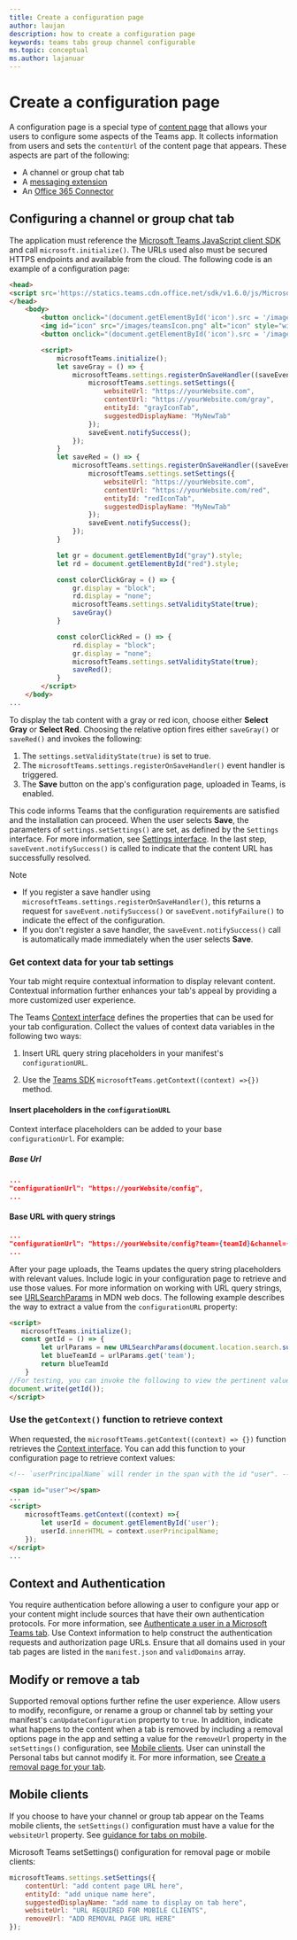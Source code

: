 ```yaml
---
title: Create a configuration page
author: laujan
description: how to create a configuration page
keywords: teams tabs group channel configurable 
ms.topic: conceptual
ms.author: lajanuar
---
```

# Create a configuration page

A configuration page is a special type of [content page](content-page.md) that allows your users to configure some aspects of the Teams app. It collects information from users and sets the `contentUrl` of the content page that appears. These aspects are part of the following:

* A channel or group chat tab  
* A [messaging extension](~/messaging-extensions/what-are-messaging-extensions.md)
* An [Office 365 Connector](~/webhooks-and-connectors/what-are-webhooks-and-connectors.md)

## Configuring a channel or group chat tab

The application must reference the [Microsoft Teams JavaScript client SDK](/javascript/api/overview/msteams-client?view=msteams-client-js-latest&preserve-view=true) and call `microsoft.initialize()`. The URLs used also must be secured HTTPS endpoints and available from the cloud. The following code is an example of a configuration page:

```html
<head>
<script src='https://statics.teams.cdn.office.net/sdk/v1.6.0/js/MicrosoftTeams.min.js'></script>
</head>
    <body>
        <button onclick="(document.getElementById('icon').src = '/images/iconGray.png'); colorClickGray()">Select Gray</button>
        <img id="icon" src="/images/teamsIcon.png" alt="icon" style="width:100px" />
        <button onclick="(document.getElementById('icon').src = '/images/iconRed.png'); colorClickRed()">Select Red</button>

        <script>
            microsoftTeams.initialize();
            let saveGray = () => {
                microsoftTeams.settings.registerOnSaveHandler((saveEvent) => {
                    microsoftTeams.settings.setSettings({
                        websiteUrl: "https://yourWebsite.com",
                        contentUrl: "https://yourWebsite.com/gray",
                        entityId: "grayIconTab",
                        suggestedDisplayName: "MyNewTab"
                    });
                    saveEvent.notifySuccess();
                });
            }
            let saveRed = () => {
                microsoftTeams.settings.registerOnSaveHandler((saveEvent) => {
                    microsoftTeams.settings.setSettings({
                        websiteUrl: "https://yourWebsite.com",
                        contentUrl: "https://yourWebsite.com/red",
                        entityId: "redIconTab",
                        suggestedDisplayName: "MyNewTab"
                    });
                    saveEvent.notifySuccess();
                });
            }

            let gr = document.getElementById("gray").style;
            let rd = document.getElementById("red").style;

            const colorClickGray = () => {
                gr.display = "block";
                rd.display = "none";
                microsoftTeams.settings.setValidityState(true);
                saveGray()
            }

            const colorClickRed = () => {
                rd.display = "block";
                gr.display = "none";
                microsoftTeams.settings.setValidityState(true);
                saveRed();
            }
        </script>
    </body>
...
```

To display the tab content with a gray or red icon, choose either **Select Gray** or **Select Red**. Choosing the relative option fires either `saveGray()` or `saveRed()` and invokes the following:

1. The `settings.setValidityState(true)` is set to true.
1. The `microsoftTeams.settings.registerOnSaveHandler()` event handler is triggered.
1. The **Save** button on the app's configuration page, uploaded in Teams, is enabled.

This code informs Teams that the configuration requirements are satisfied and the installation can proceed. When the user selects **Save**, the parameters of `settings.setSettings()` are set, as defined by the `Settings` interface. For more information, see [Settings interface](/javascript/api/@microsoft/teams-js/_settings?view=msteams-client-js-latest&preserve-view=true). In the last step, `saveEvent.notifySuccess()` is called to indicate that the content URL has successfully resolved.

>[!NOTE]
>
>* If you register a save handler using `microsoftTeams.settings.registerOnSaveHandler()`, this returns a request for `saveEvent.notifySuccess()` or `saveEvent.notifyFailure()` to indicate the effect of the configuration.
>* If you don't register a save handler, the `saveEvent.notifySuccess()` call is automatically made immediately when the user selects **Save**.

### Get context data for your tab settings

Your tab might require contextual information to display relevant content. Contextual information further enhances your tab's appeal by providing a more customized user experience.

The Teams [Context interface](/javascript/api/@microsoft/teams-js/context?view=msteams-client-js-latest&preserve-view=true) defines the properties that can be used for your tab configuration. Collect the values of context data variables in the following two ways:

1. Insert URL query string placeholders in your manifest's `configurationURL`.

1. Use the [Teams SDK](/javascript/api/overview/msteams-client?view=msteams-client-js-latest&preserve-view=true) `microsoftTeams.getContext((context) =>{})` method.

#### Insert placeholders in the `configurationURL`

Context interface placeholders can be added to your base `configurationUrl`. For example:

##### Base Url

```json
...
"configurationUrl": "https://yourWebsite/config",
...
```

#### Base URL with query strings

```json
...
"configurationUrl": "https://yourWebsite/config?team={teamId}&channel={channelId}&{locale}"
...
```

After your page uploads, the Teams updates the query string placeholders with relevant values. Include logic in your configuration page to retrieve and use those values. For more information on working with URL query strings, see [URLSearchParams](https://developer.mozilla.org/en-US/docs/Web/API/URLSearchParams) in MDN web docs. The following example describes the way to extract a value from the `configurationURL` property:

```html
<script>
   microsoftTeams.initialize();
   const getId = () => {
        let urlParams = new URLSearchParams(document.location.search.substring(1));
        let blueTeamId = urlParams.get('team');
        return blueTeamId
    }
//For testing, you can invoke the following to view the pertinent value:
document.write(getId());
</script>
```

### Use the `getContext()` function to retrieve context

When requested, the `microsoftTeams.getContext((context) => {})` function retrieves the [Context interface](/javascript/api/@microsoft/teams-js/context?view=msteams-client-js-latest&preserve-view=true). You can add this function to your configuration page to retrieve context values:

```html
<!-- `userPrincipalName` will render in the span with the id "user". -->

<span id="user"></span>
...
<script>
    microsoftTeams.getContext((context) =>{
        let userId = document.getElementById('user');
        userId.innerHTML = context.userPrincipalName;
    });
</script>
...
```

## Context and Authentication

You require authentication before allowing a user to configure your app or your content might include sources that have their own authentication protocols. For more information, see [Authenticate a user in a Microsoft Teams tab](~/tabs/how-to/authentication/auth-flow-tab.md). Use Context information to help construct the authentication requests and authorization page URLs.
Ensure that all domains used in your tab pages are listed in the `manifest.json` and `validDomains` array.

## Modify or remove a tab

Supported removal options further refine the user experience. Allow users to modify, reconfigure, or rename a group or channel tab by setting your manifest's `canUpdateConfiguration` property to `true`. In addition, indicate what happens to the content when a tab is removed by including a removal options page in the app and setting a value for the `removeUrl` property in the  `setSettings()` configuration, see [Mobile clients](). User can uninstall the Personal tabs but cannot modify it. For more information, see [Create a removal page for your tab](~/tabs/how-to/create-tab-pages/removal-page.md).

## Mobile clients

If you choose to have your channel or group tab appear on the Teams mobile clients, the `setSettings()` configuration must have a value for the `websiteUrl` property. See [guidance for tabs on mobile](~/tabs/design/tabs-mobile.md).

Microsoft Teams setSettings() configuration for removal page or mobile clients:

```javascript
microsoftTeams.settings.setSettings({
    contentUrl: "add content page URL here",
    entityId: "add unique name here",
    suggestedDisplayName: "add name to display on tab here",
    websiteUrl: "URL REQUIRED FOR MOBILE CLIENTS",
    removeUrl: "ADD REMOVAL PAGE URL HERE"
});
```
